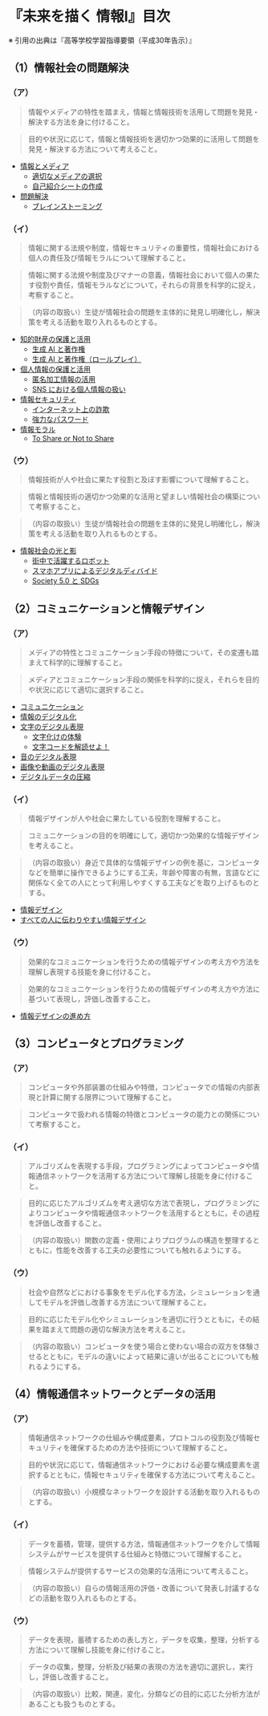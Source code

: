 # 『未来を描く 情報Ⅰ』目次

※ 引用の出典は『高等学校学習指導要領（平成30年告示）』

## （1）情報社会の問題解決

### （ア）

> 情報やメディアの特性を踏まえ，情報と情報技術を活用して問題を発見・解決する方法を身に付けること。

> 目的や状況に応じて，情報と情報技術を適切かつ効果的に活用して問題を発見・解決する方法について考えること。

- [情報とメディア](./1-information-society-a/information-and-media.md)
  - [適切なメディアの選択](./1-information-society-a/media-selection.md)
  - [自己紹介シートの作成](./1-information-society-a/self-introduction.md)
- [問題解決](./1-information-society-a/problem-solving.md)
  - [ブレインストーミング](./1-information-society-a/brainstorming.md)

### （イ）

> 情報に関する法規や制度，情報セキュリティの重要性，情報社会における個人の責任及び情報モラルについて理解すること。

> 情報に関する法規や制度及びマナーの意義，情報社会において個人の果たす役割や責任，情報モラルなどについて，それらの背景を科学的に捉え，考察すること。

> （内容の取扱い）生徒が情報社会の問題を主体的に発見し明確化し，解決策を考える活動を取り入れるものとする。

- [知的財産の保護と活用](./1-information-society-b/intellectual-property.md)
  - [生成 AI と著作権](./1-information-society-b/generative-ai-and-copyright.md)
  - [生成 AI と著作権（ロールプレイ）](./1-information-society-b/generative-ai-and-copyright-role-play.md)
- [個人情報の保護と活用](./1-information-society-b/personal-information.md)
  - [匿名加工情報の活用](./1-information-society-b/anonymized-information.md)
  - [SNS における個人情報の扱い](./1-information-society-b/personal-information-on-sns.md)
- [情報セキュリティ](./1-information-society-b/information-security.md)
  - [インターネット上の詐欺](./1-information-society-b/cyber-fraud.md)
  - [強力なパスワード](./1-information-society-b/strong-password.md)
- [情報モラル](./1-information-society-b/information-moral.md)
  - [To Share or Not to Share](./1-information-society-b/to-share-or-not-to-share.md)

### （ウ）

> 情報技術が人や社会に果たす役割と及ぼす影響について理解すること。

> 情報と情報技術の適切かつ効果的な活用と望ましい情報社会の構築について考察すること。

> （内容の取扱い）生徒が情報社会の問題を主体的に発見し明確化し，解決策を考える活動を取り入れるものとする。

- [情報社会の光と影](./1-information-society-c/light-and-shade.md)
  - [街中で活躍するロボット](./1-information-society-c/robot-in-city.md)
  - [スマホアプリによるデジタルディバイド](./1-information-society-c/smartphone-digital-devide.md)
  - [Society 5.0 と SDGs](./1-information-society-c/society50-and-sdgs.md)

## （2）コミュニケーションと情報デザイン

### （ア）

> メディアの特性とコミュニケーション手段の特徴について，その変遷も踏まえて科学的に理解すること。

> メディアとコミュニケーション手段の関係を科学的に捉え，それらを目的や状況に応じて適切に選択すること。

- [コミュニケーション](./2-information-design-a/communication.md)
- [情報のデジタル化](./2-information-design-a/digitize.md)
- [文字のデジタル表現](./2-information-design-a/digitize-characters.md)
  - [文字化けの体験](./2-information-design-a/text-garbling.md)
  - [文字コードを解読せよ！](./2-information-design-a/bebras-charset.md)
- [音のデジタル表現](./2-information-design-a/digitize-sounds.md)
- [画像や動画のデジタル表現](./2-information-design-a/digitize-images.md)
- [デジタルデータの圧縮](./2-information-design-a/compress.md)

### （イ）

> 情報デザインが人や社会に果たしている役割を理解すること。

> コミュニケーションの目的を明確にして，適切かつ効果的な情報デザインを考えること。

> （内容の取扱い）身近で具体的な情報デザインの例を基に，コンピュータなどを簡単に操作できるようにする工夫，年齢や障害の有無，言語などに関係なく全ての人にとって利用しやすくする工夫などを取り上げるものとする。

- [情報デザイン](./2-information-design-b/information-design.md)
- [すべての人に伝わりやすい情報デザイン](./2-information-design-b/information-design-for-all.md)

### （ウ）

> 効果的なコミュニケーションを行うための情報デザインの考え方や方法を理解し表現する技能を身に付けること。

> 効果的なコミュニケーションを行うための情報デザインの考え方や方法に基づいて表現し，評価し改善すること。

- [情報デザインの進め方](./2-information-design-c/flow-of-information-design.md)

## （3）コンピュータとプログラミング

### （ア）

> コンピュータや外部装置の仕組みや特徴，コンピュータでの情報の内部表現と計算に関する限界について理解すること。

> コンピュータで扱われる情報の特徴とコンピュータの能力との関係について考察すること。

### （イ）

> アルゴリズムを表現する手段，プログラミングによってコンピュータや情報通信ネットワークを活用する方法について理解し技能を身に付けること。

> 目的に応じたアルゴリズムを考え適切な方法で表現し，プログラミングによりコンピュータや情報通信ネットワークを活用するとともに，その過程を評価し改善すること。

> （内容の取扱い）関数の定義・使用によりプログラムの構造を整理するとともに，性能を改善する工夫の必要性についても触れるようにする。

### （ウ）

> 社会や自然などにおける事象をモデル化する方法，シミュレーションを通してモデルを評価し改善する方法について理解すること。

> 目的に応じたモデル化やシミュレーションを適切に行うとともに，その結果を踏まえて問題の適切な解決方法を考えること。

> （内容の取扱い）コンピュータを使う場合と使わない場合の双方を体験させるとともに，モデルの違いによって結果に違いが出ることについても触れるようにする。

## （4）情報通信ネットワークとデータの活用

### （ア）

> 情報通信ネットワークの仕組みや構成要素，プロトコルの役割及び情報セキュリティを確保するための方法や技術について理解すること。

> 目的や状況に応じて，情報通信ネットワークにおける必要な構成要素を選択するとともに，情報セキュリティを確保する方法について考えること。

> （内容の取扱い）小規模なネットワークを設計する活動を取り入れるものとする。

### （イ）

> データを蓄積，管理，提供する方法，情報通信ネットワークを介して情報システムがサービスを提供する仕組みと特徴について理解すること。

> 情報システムが提供するサービスの効果的な活用について考えること。

> （内容の取扱い）自らの情報活用の評価・改善について発表し討議するなどの活動を取り入れるものとする。

### （ウ）

> データを表現，蓄積するための表し方と，データを収集，整理，分析する方法について理解し技能を身に付けること。

> データの収集，整理，分析及び結果の表現の方法を適切に選択し，実行し，評価し改善すること。

> （内容の取扱い）比較，関連，変化，分類などの目的に応じた分析方法があることも扱うものとする。
